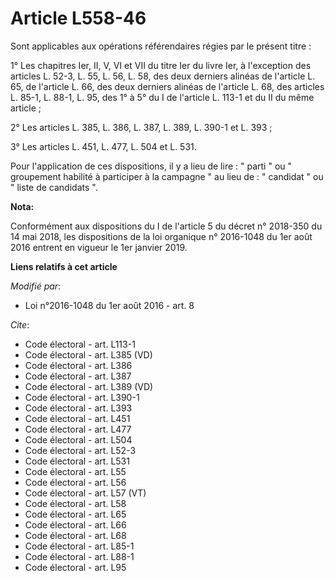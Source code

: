 # Article L558-46

Sont applicables aux opérations référendaires régies par le présent titre : 

1° Les chapitres Ier, II, V, VI et VII du titre Ier du livre Ier, à l'exception des articles L. 52-3, L. 55, L. 56, L. 58,
des deux derniers alinéas de l'article L. 65, de l'article L. 66, des deux derniers alinéas de l'article L. 68, des articles
L. 85-1, L. 88-1, L. 95, des 1° à 5° du I de l'article L. 113-1 et du II du même article ; 

2° Les articles L. 385, L. 386, L. 387, L. 389, L. 390-1 et L. 393 ; 

3° Les articles L. 451, L. 477, L. 504 et L. 531. 

Pour l'application de ces dispositions, il y a lieu de lire : " parti " ou " groupement habilité à participer à la campagne "
au lieu de : " candidat " ou " liste de candidats ".

**Nota:**

Conformément aux dispositions du I de l'article 5 du décret n° 2018-350 du 14 mai 2018, les dispositions de la loi organique
n° 2016-1048 du 1er août 2016 entrent en vigueur le 1er janvier 2019.

**Liens relatifs à cet article**

_Modifié par_:

  - Loi n°2016-1048 du 1er août 2016 - art. 8

_Cite_:

  - Code électoral - art. L113-1
  - Code électoral - art. L385 (VD)
  - Code électoral - art. L386
  - Code électoral - art. L387
  - Code électoral - art. L389 (VD)
  - Code électoral - art. L390-1
  - Code électoral - art. L393
  - Code électoral - art. L451
  - Code électoral - art. L477
  - Code électoral - art. L504
  - Code électoral - art. L52-3
  - Code électoral - art. L531
  - Code électoral - art. L55
  - Code électoral - art. L56
  - Code électoral - art. L57 (VT)
  - Code électoral - art. L58
  - Code électoral - art. L65
  - Code électoral - art. L66
  - Code électoral - art. L68
  - Code électoral - art. L85-1
  - Code électoral - art. L88-1
  - Code électoral - art. L95

